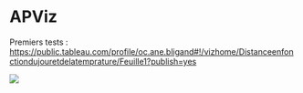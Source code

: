 # APViz

Premiers tests :
https://public.tableau.com/profile/oc.ane.bligand#!/vizhome/Distanceenfonctiondujouretdelatemprature/Feuille1?publish=yes
<div class='tableauPlaceholder' id='viz1548966110536' style='position: relative'><noscript><a href='#'><img alt=' ' src='https:&#47;&#47;public.tableau.com&#47;static&#47;images&#47;Cl&#47;Classeur1_925&#47;Tableaudebord1&#47;1_rss.png' style='border: none' /></a></noscript></div>               

